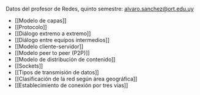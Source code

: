 Datos del profesor de Redes, quinto semestre: alvaro.sanchez@ort.edu.uy

- [[Modelo de capas]]
- [[Protocolo]]
- [[Diálogo extremo a extremo]]
- [[Diálogo entre equipos intermedios]]
- [[Modelo cliente-servidor]]
- [[Modelo peer to peer (P2P)]]
- [[Modelo de distribución de contenido]]
- [[Sockets]]
- [[Tipos de transmisión de datos]]
- [[Clasificación de la red según área geográfica]]
- [[Establecimiento de conexión por tres vías]]